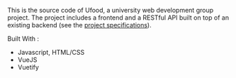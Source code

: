 This is the source code of Ufood, a university web development group project. The project includes a frontend and a RESTful API built on top of an existing backend (see the [project specifications](https://github.com/GLO3102/UFood?tab=readme-ov-file)).

Built With :
- Javascript, HTML/CSS
- VueJS
- Vuetify
